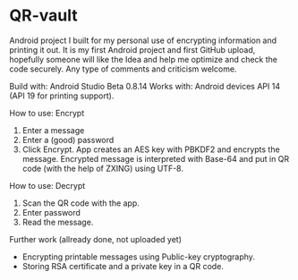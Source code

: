 QR-vault
========
Android project I built for my personal use of encrypting information and printing it out.
It is my first Android project and first GitHub upload, hopefully someone will like the Idea and help me optimize and check the code securely. Any type of comments and criticism welcome.

Build with: Android Studio Beta 0.8.14
Works with: Android devices API 14 (API 19 for printing support).

How to use: Encrypt
1. Enter a message
2. Enter a (good) password
3. Click Encrypt.
App creates an AES key with PBKDF2 and encrypts the message.
Encrypted message is interpreted with Base-64 and put in QR code (with the help of ZXING) using UTF-8.

How to use: Decrypt
1. Scan the QR code with the app.
2. Enter password
3. Read the message.

Further work (allready done, not uploaded yet)
- Encrypting printable messages using Public-key cryptography.
- Storing RSA certificate and a private key in a QR code.
